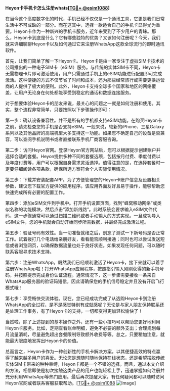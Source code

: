 **Heyon卡手机卡怎么注册whats[[TG💪+ @esim1088](https://t.me/s/esim1088)]**

在当今这个高度数字化的时代，手机已经不仅仅是一个通讯工具，它更是我们日常生活中不可或缺的一部分。而在这其中，选择一款适合自己的手机卡显得尤为重要。Heyon卡作为一种新兴的手机卡服务，近年来受到了不少用户的青睐。那么，Heyon卡到底是什么？它有哪些独特的优势？又该如何注册呢？今天，我们就来详细聊聊Heyon卡以及如何通过它来注册WhatsApp这款全球流行的即时通讯软件。

首先，让我们简单了解一下Heyon卡。Heyon卡是由一家专注于虚拟SIM卡技术的公司推出的一种电子SIM卡（eSIM）服务。与传统的实体SIM卡不同，Heyon卡无需物理卡片即可激活使用，用户只需通过手机上的eSIM功能进行配置即可完成激活。这种便捷的方式不仅节省了时间和成本，还为那些经常旅行或需要更换运营商的人提供了极大的便利。此外，Heyon卡支持全球多个国家和地区的网络覆盖，让用户无论身在何处都能享受到稳定的通话和数据连接服务。

对于想要体验Heyon卡的朋友来说，最关心的问题之一就是如何注册和使用。其实，整个流程非常简单，只要按照以下步骤操作即可：

第一步：确认设备兼容性。并不是所有的手机都支持eSIM功能。在购买Heyon卡之前，请先检查您的手机是否支持eSIM。一般来说，较新的iPhone、三星Galaxy系列以及其他品牌的高端机型大多支持这一功能。如果您不确定自己的设备是否兼容，可以查阅手机说明书或者直接联系手机厂商客服咨询。

第二步：访问Heyon官网。登录Heyon官方网站后，您可以根据提示创建账户并选择合适的套餐。Heyon提供多种不同的套餐选项，包括按月付费、季度付费以及年度付费等，用户可以根据自身需求灵活选择。值得注意的是，在选择套餐时一定要仔细阅读各项条款，确保所选方案符合个人实际使用情况。

第三步：下载并安装配套APP。为了方便管理您的Heyon卡账户信息及设置相关参数，建议您下载官方提供的应用程序。该应用界面友好且易于操作，能够帮助您快速完成所有必要的配置工作。

第四步：添加eSIM文件到手机中。打开手机设置页面，找到“蜂窝移动网络”或类似名称的功能模块，然后点击“添加新线路”。此时系统会要求输入eSIM文件代码，这一步骤通常可以通过扫描二维码或者手动输入的方式实现。一旦成功导入eSIM文件，您的手机就会自动开始同步所需数据，并最终完成激活过程。

第五步：验证号码有效性。当一切准备就绪之后，别忘了测试一下新号码是否正常工作。试着拨打几个电话给亲朋好友，看看能否顺利接通；同时也可以尝试发送短信或者浏览网页，以确保数据流量也处于良好状态。如果发现任何问题，可以随时联系客服寻求技术支持。

第六步：注册WhatsApp。既然我们已经顺利激活了Heyon卡，接下来就可以着手注册WhatsApp啦！打开WhatsApp应用程序，按照指引输入刚刚获得的新手机号码，并按照提示完成身份认证流程。通常情况下，这一步骤需要接收一条来自WhatsApp服务器的验证码短信，因此请确保您的手机信号稳定并且没有开启飞行模式哦！

第七步：享受畅快交流体验。现在，您已经成功完成了从选购Heyon卡到注册WhatsApp的全过程，是不是感觉特别有成就感呢？无论是与家人朋友保持联系还是处理工作事务，有了Heyon卡的支持，一切都变得更加轻松愉快了！

当然啦，除了上述提到的基本操作之外，还有一些小技巧可以帮助您更好地利用Heyon卡服务。比如，定期查看账单明细，避免不必要的额外支出；合理规划每月流量消耗，尽量避免超出套餐限制导致额外收费等等。总之，只要稍加注意，就能最大限度地发挥出Heyon卡的价值。

总而言之，Heyon卡作为一种创新性的手机卡解决方案，以其便捷高效的特点赢得了越来越多用户的喜爱。无论您是想随时随地保持在线状态，还是希望摆脱传统实体SIM卡带来的种种束缚，Heyon卡都是一个不错的选择。而且，通过本文介绍的方法，相信即使是初次接触这类产品的用户也能轻松上手，迅速掌握如何注册并充分利用WhatsApp等热门应用。最后再次提醒大家，有任何疑问都可以随时访问Heyon官网或者联系客服获取帮助。[[TG💪+ @esim1088](https://t.me/s/esim1088) ![Image](https://i.postimg.cc/4NQfJmqS/Snipaste-2025-05-13-00-14-12.png)]